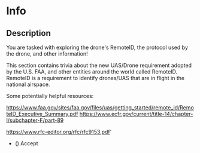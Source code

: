 # Info

## Description

You are tasked with exploring the drone's RemoteID, the protocol used by the drone, and other information!

This section contains trivia about the new UAS/Drone requirement adopted by the U.S. FAA, and other entities around the world called RemoteID. RemoteID is a requirement to identify drones/UAS that are in flight in the national airspace.

Some potentially helpful resources: 
https://www.faa.gov/sites/faa.gov/files/uas/getting_started/remote_id/RemoteID_Executive_Summary.pdf https://www.ecfr.gov/current/title-14/chapter-I/subchapter-F/part-89
https://www.rfc-editor.org/rfc/rfc9153.pdf'

* () Accept


